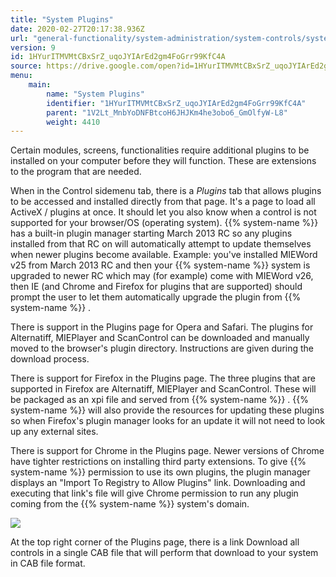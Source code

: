 ```yaml
---
title: "System Plugins"
date: 2020-02-27T20:17:38.936Z
url: "general-functionality/system-administration/system-controls/system-plugins.html"
version: 9
id: 1HYurITMVMtCBxSrZ_uqoJYIArEd2gm4FoGrr99KfC4A
source: https://drive.google.com/open?id=1HYurITMVMtCBxSrZ_uqoJYIArEd2gm4FoGrr99KfC4A
menu:
    main:
        name: "System Plugins"
        identifier: "1HYurITMVMtCBxSrZ_uqoJYIArEd2gm4FoGrr99KfC4A"
        parent: "1V2Lt_MnbYoDNFBtcoH6JHJKm4he3obo6_GmOlfyW-L8"
        weight: 4410
---
```

Certain modules, screens, functionalities require additional plugins to be installed on your computer before they will function. These are extensions to the program that are needed.

When in the Control sidemenu tab, there is a *Plugins* tab that allows plugins to be accessed and installed directly from that page. It's a page to load all ActiveX / plugins at once. It should let you also know when a control is not supported for your browser/OS (operating system). {{% system-name %}} has a built-in plugin manager starting March 2013 RC so any plugins installed from that RC on will automatically attempt to update themselves when newer plugins become available. Example: you've installed MIEWord v25 from March 2013 RC and then your {{% system-name %}} system is upgraded to newer RC which may (for example) come with MIEWord v26, then IE (and Chrome and Firefox for plugins that are supported) should prompt the user to let them automatically upgrade the plugin from {{% system-name %}} .

There is support in the Plugins page for Opera and Safari. The plugins for Alternatiff, MIEPlayer and ScanControl can be downloaded and manually moved to the browser's plugin directory. Instructions are given during the download process.

There is support for Firefox in the Plugins page. The three plugins that are supported in Firefox are Alternatiff, MIEPlayer and ScanControl. These will be packaged as an xpi file and served from {{% system-name %}} . {{% system-name %}} will also provide the resources for updating these plugins so when Firefox's plugin manager looks for an update it will not need to look up any external sites.

There is support for Chrome in the Plugins page. Newer versions of Chrome have tighter restrictions on installing third party extensions. To give {{% system-name %}} permission to use its own plugins, the plugin manager displays an "Import To Registry to Allow Plugins" link. Downloading and executing that link's file will give Chrome permission to run any plugin coming from the {{% system-name %}} system's domain.

![](../../../external_files/543d61ebbe87c8fecc38e94faa87262e.png)

At the top right corner of the Plugins page, there is a link Download all controls in a single CAB file that will perform that download to your system in CAB file format.

